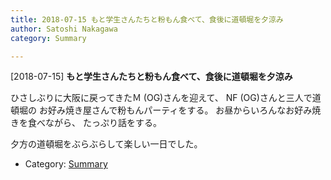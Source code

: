 ```yaml
---
title: 2018-07-15 もと学生さんたちと粉もん食べて、食後に道頓堀を夕涼み
author: Satoshi Nakagawa
category: Summary

---
```


[2018-07-15] **もと学生さんたちと粉もん食べて、食後に道頓堀を夕涼み** 

 ひさしぶりに大阪に戻ってきたＭ (OG)さんを迎えて、
NF (OG)さんと三人で道頓堀の
お好み焼き屋さんで粉もんパーティをする。
お昼からいろんなお好み焼きを食べながら、
たっぷり話をする。

 夕方の道頓堀をぶらぶらして楽しい一日でした。

- Category: [Summary](https://merapano.github.io/categories.html#Summary)

